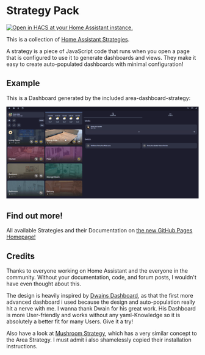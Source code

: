 # Strategy Pack

[![Open in HACS at your Home Assistant instance.][hacsBadge]][strategyPackHacs]

This is a collection of [Home Assistant Strategies](https://developers.home-assistant.io/docs/frontend/custom-ui/custom-strategy/).

A strategy is a piece of JavaScript code that runs when you open a page that is configured to use it to generate dashboards and views. They make it easy to create auto-populated dashboards with minimal configuration!

## Example

This is a Dashboard generated by the included area-dashboard-strategy:

![Example Dashboard](./documentation/assets/area/area-strategy.gif "Example Dashboard")

## Find out more!

All available Strategies and their Documentation on [the new GitHub Pages Homepage!](https://itsteddyyo.github.io/strategy-pack)

## Credits

Thanks to everyone working on Home Assistant and the everyone in the community. Without your documentation, code, and forum posts, I wouldn't have even thought about this.

The design is heavily inspired by [Dwains Dashboard][dwainsDashboard], as that the first more advanced dashboard i used because the design and auto-population really hit a nerve with me. I wanna thank Dwain for his great work. His Dashboard is more User-friendly and works without any yaml-Knowledge so it is absolutely a better fit for many Users. Give it a try!

Also have a look at [Mushroom Strategy][mushroomStrategy], which has a very similar concept to the Area Strategy. I must admit i also shamelessly copied their installation instructions.

<!-- Badge References -->
[hacsBadge]: https://my.home-assistant.io/badges/hacs_repository.svg
<!-- URL References -->
[strategyPackHacs]: https://my.home-assistant.io/redirect/hacs_repository/?owner=itsteddyyo&repository=strategy-pack&category=Plugin
<!-- Credit References -->
[dwainsDashboard]: https://github.com/dwainscheeren/dwains-lovelace-dashboard
[mushRoomStrategy]: https://github.com/AalianKhan/mushroom-strategy
